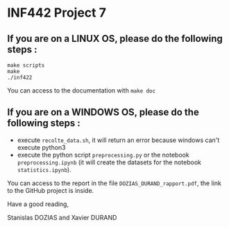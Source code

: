 # INF442 Project 7

## If you are on a LINUX OS, please do the following steps :
```
make scripts
make
./inf422
```
You can access to the documentation with `make doc`

## If you are on a WINDOWS OS, please do the following steps :

- execute `recolte_data.sh`, it will return an error because windows can't execute python3
- execute the python script `preprocessing.py` or the notebook `preprocessing.ipynb` (it will create the datasets for the notebook `statistics.ipynb`).

You can access to the report in the file `DOZIAS_DURAND_rapport.pdf`, the link to the GitHub project is inside.

Have a good reading,

Stanislas DOZIAS and Xavier DURAND
